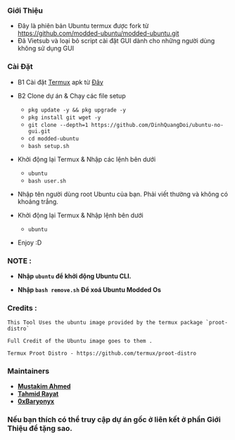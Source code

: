 ### Giới Thiệu 

- Đây là phiên bản Ubuntu termux được fork từ https://github.com/modded-ubuntu/modded-ubuntu.git
- Đã Vietsub và loại bỏ script cài đặt GUI dành cho những người dùng không sử dụng GUI
### Cài Đặt 
- B1 Cài đặt [Termux](https://termux.com) apk từ [Đây](https://f-droid.org/repo/com.termux_118.apk)
- B2 Clone dự án & Chạy các file setup

  - `pkg update -y && pkg upgrade -y`
  - `pkg install git wget -y`
  - `git clone --depth=1 https://github.com/DinhQuangDoi/ubuntu-no-gui.git`
  - `cd modded-ubuntu`
  - `bash setup.sh`

- Khởi động lại Termux & Nhập các lệnh bên dưới

   - `ubuntu`
   - `bash user.sh`

- Nhập tên người dùng root Ubuntu của bạn. Phải viết thường và không có khoảng trắng.

- Khởi động lại Termux & Nhập lệnh bên dưới

   - `ubuntu` 
- Enjoy :D

### NOTE :

- **Nhập `ubuntu` để khởi động Ubuntu CLI.**

- **Nhập `bash remove.sh` Để xoá Ubuntu Modded Os**


### Credits : 

```
This Tool Uses the ubuntu image provided by the termux package `proot-distro` 

Full Credit of the Ubuntu image goes to them .

Termux Proot Distro - https://github.com/termux/proot-distro
```

### Maintainers

- [**Mustakim Ahmed**](https://github.com/BDhackers009)
- [**Tahmid Rayat**](https://github.com/htr-tech)
- [**0xBaryonyx**](https://github.com/Mahfuz-THBD)


### Nếu bạn thích có thể truy cập dự án gốc ở liên kết ở phần Giới Thiệu để tặng sao.

